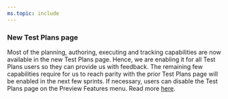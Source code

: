 ```yaml
---
ms.topic: include
---
```


### New Test Plans page

Most of the planning, authoring, executing and tracking capabilities are now available in the new Test Plans page. Hence, we are enabling it for all Test Plans users so they can provide us with feedback. The remaining few capabilities require for us to reach parity with the prior Test Plans page will be enabled in the next few sprints. If necessary, users can disable the Test Plans page on the Preview Features menu. Read more [here](https://docs.microsoft.com/azure/devops/test/new-test-plans-page).
